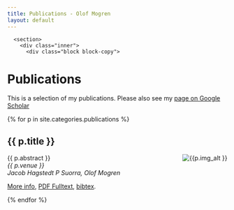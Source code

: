 ```yaml
---
title: Publications - Olof Mogren
layout: default
---
```


      <section>
        <div class="inner">
          <div class="block block-copy">
<h1>Publications</h1>
<p>This is a selection of my publications. Please also see my <a href="https://scholar.google.se/citations?user=m_n28oAAAAAJ&amp;hl=en">page on Google Scholar</a></p>          </div>
</div>
</section>
{% for p in site.categories.publications %}
<section>
<div class="inner">
<div class="block block-copy">

## {{ p.title }}

<img src="{{ p.img_src }}" alt="{{p.img_alt }}" style="float: right;" />

{{ p.abstract }}
<br />
*{{ p.venue }}*<br />
*Jacob Hagstedt P Suorra, Olof Mogren*<br />

<a href="{{ p.url }}">More info</a>, <a href="2016/assisting/hagstedt2016assisting.pdf">PDF Fulltext</a>, <a href="javascript:void(null);" onclick="showBibtex(event, {{ p.bibtex }})">bibtex</a>.
</div>
</div>
</section>
{% endfor %}

